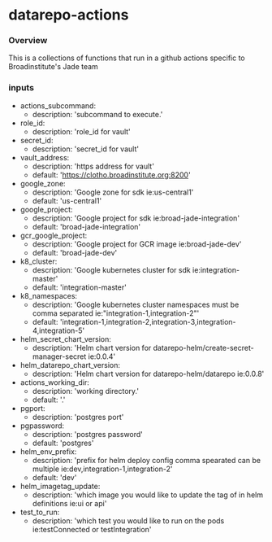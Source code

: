 # datarepo-actions


### Overview

This is a collections of functions that run in a github actions specific to Broadinstitute's Jade team

### inputs
-  actions_subcommand:
    - description: 'subcommand to execute.'
- role_id:
    - description: 'role_id for vault'
-  secret_id:
    - description: 'secret_id for vault'
-  vault_address:
    - description: 'https address for vault'
    - default: 'https://clotho.broadinstitute.org:8200'
-  google_zone:
    - description: 'Google zone for sdk ie:us-central1'
    - default: 'us-central1'
-  google_project:
    - description: 'Google project for sdk ie:broad-jade-integration'
    - default: 'broad-jade-integration'
-  gcr_google_project:
    - description: 'Google project for GCR image ie:broad-jade-dev'
    - default: 'broad-jade-dev'
-  k8_cluster:
    - description: 'Google kubernetes cluster for sdk ie:integration-master'
    - default: 'integration-master'
-  k8_namespaces:
    - description: 'Google kubernetes cluster namespaces must be comma separated ie:"integration-1,integration-2"'
    - default: 'integration-1,integration-2,integration-3,integration-4,integration-5'
-  helm_secret_chart_version:
    - description: 'Helm chart version for datarepo-helm/create-secret-manager-secret ie:0.0.4'
-  helm_datarepo_chart_version:
    - description: 'Helm chart version for datarepo-helm/datarepo ie:0.0.8'
-  actions_working_dir:
    - description: 'working directory.'
    - default: '.'
-  pgport:
    - description: 'postgres port'
-  pgpassword:
    - description: 'postgres password'
    - default: 'postgres'
-  helm_env_prefix:
    - description: 'prefix for helm deploy config comma spearated can be multiple ie:dev,integration-1,integration-2'
    - default: 'dev'
-  helm_imagetag_update:
    - description: 'which image you would like to update the tag of in helm definitions ie:ui or api'
-  test_to_run:
    - description: 'which test you would like to run on the pods ie:testConnected or testIntegration'
